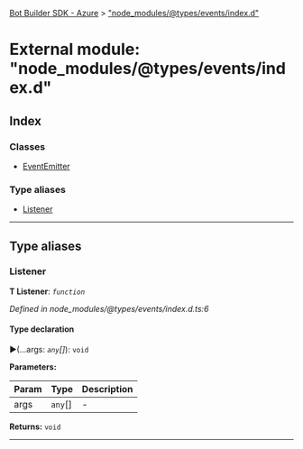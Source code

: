 [Bot Builder SDK - Azure](../README.md) > ["node_modules/@types/events/index.d"](../modules/_node_modules__types_events_index_d_.md)



# External module: "node_modules/@types/events/index.d"

## Index

### Classes

* [EventEmitter](../classes/_node_modules__types_events_index_d_.eventemitter.md)


### Type aliases

* [Listener](_node_modules__types_events_index_d_.md#listener)



---
## Type aliases
<a id="listener"></a>

###  Listener

**Τ Listener**:  *`function`* 

*Defined in node_modules/@types/events/index.d.ts:6*


#### Type declaration
►(...args: *`any`[]*): `void`



**Parameters:**

| Param | Type | Description |
| ------ | ------ | ------ |
| args | `any`[]   |  - |





**Returns:** `void`






___


